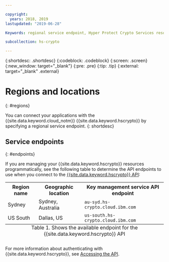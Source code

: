 ```yaml
---

copyright:
  years: 2018, 2019
lastupdated: "2019-06-28"

Keywords: regional service endpoint, Hyper Protect Crypto Services resources, API endpoints

subcollection: hs-crypto

---
```


{:shortdesc: .shortdesc}
{:codeblock: .codeblock}
{:screen: .screen}
{:new_window: target="_blank"}
{:pre: .pre}
{:tip: .tip}
{:external: target="_blank" .external}

# Regions and locations
{: #regions}

You can connect your applications with the {{site.data.keyword.cloud_notm}} {{site.data.keyword.hscrypto}} by specifying a regional service endpoint.
{: shortdesc}

<!-- ## Available regions
{: #available-regions}

{{site.data.keyword.hscrypto}} is available in the following regions and locations: -->


## Service endpoints
{: #endpoints}

If you are managing your {{site.data.keyword.hscrypto}} resources programmatically, see the following table to determine the API endpoints to use when you connect to the [{{site.data.keyword.hscrypto}} API](https://{DomainName}/apidocs/hs-crypto):

<table>
    <tr>
        <th>Region name</th>
        <th>Geographic location</th>
        <th>Key management service API endpoint</th>
<!--        <th>GREP11 service API endpoint</th>
    </tr> -->
  <!--
    <tr>
        <td>Germany</td>
        <td>Frankfurt, Germany</td>
        <td>
            <code></code>
        </td>
    </tr>
    -->
    <tr>
        <td>Sydney</td>
        <td>Sydney, Australia</td>
        <td>
            <code>au-syd.hs-crypto.cloud.ibm.com</code>
        </td>
<!--        <td>
            <code>ep11.au-syd.hs-crypto.cloud.ibm.com</code>
        </td> -->
    </tr>
    <!--
    <tr>
        <td>United Kingdom</td>
        <td>London, England</td>
        <td>
            <code></code>
        </td>
    </tr>
    <tr>
        <td>US East</td>
        <td>Washington D.C., US</td>
        <td>
            <code></code>
        </td>
    </tr> -->
    <tr>
        <td>US South</td>
        <td>Dallas, US</td>
        <td>
            <code>us-south.hs-crypto.cloud.ibm.com</code>
        </td>
<!--        <td>
            <code>ep11.us-south.hs-crypto.cloud.ibm.com</code>
        </td> -->
    </tr>
    <caption style="caption-side:bottom;">Table 1. Shows the available endpoint for the {{site.data.keyword.hscrypto}} API</caption>
</table>

For more information about authenticating with {{site.data.keyword.hscrypto}}, see [Accessing the API](/docs/services/hs-crypto/access-api.html).

